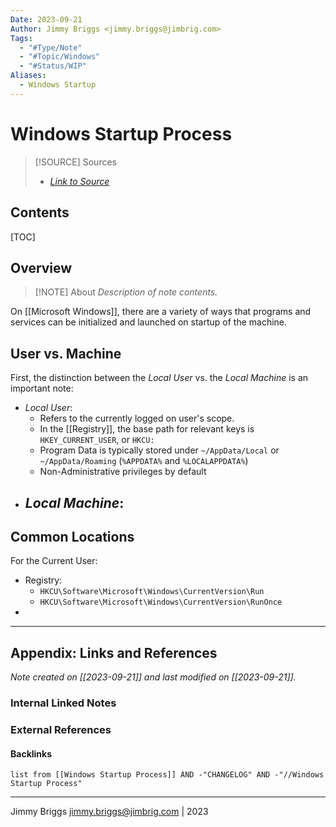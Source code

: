 ```yaml
---
Date: 2023-09-21
Author: Jimmy Briggs <jimmy.briggs@jimbrig.com>
Tags:
  - "#Type/Note"
  - "#Topic/Windows"
  - "#Status/WIP"
Aliases:
  - Windows Startup
---
```


# Windows Startup Process

> [!SOURCE] Sources
> - *[Link to Source]()*

## Contents

[TOC]

## Overview

> [!NOTE] About
> *Description of note contents.*

On [[Microsoft Windows]], there are a variety of ways that programs and services can be initialized and launched on startup of the machine.

## User vs. Machine

First, the distinction between the *Local User* vs. the *Local Machine* is an important note:

- *Local User*: 
	- Refers to the currently logged on user's scope.
	- In the [[Registry]], the base path for relevant keys is `HKEY_CURRENT_USER`, or `HKCU:`
	- Program Data is typically stored under `~/AppData/Local` or `~/AppData/Roaming` (`%APPDATA%` and `%LOCALAPPDATA%`)
	- Non-Administrative privileges by default
- *Local Machine*:
	- 

## Common Locations

For the Current User:

- Registry:
	- `HKCU\Software\Microsoft\Windows\CurrentVersion\Run`
	- `HKCU\Software\Microsoft\Windows\CurrentVersion\RunOnce`
- 

***

## Appendix: Links and References

*Note created on [[2023-09-21]] and last modified on [[2023-09-21]].*

### Internal Linked Notes

### External References

#### Backlinks

```dataview
list from [[Windows Startup Process]] AND -"CHANGELOG" AND -"//Windows Startup Process"
```


***

Jimmy Briggs <jimmy.briggs@jimbrig.com> | 2023

